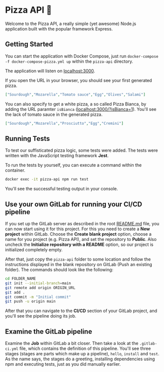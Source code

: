 # Pizza API 🍕

Welcome to the Pizza API, a really simple (yet awesome) Node.js application built with the popular framework Express.

## Getting Started
You can start the application with Docker Compose, just run `docker-compose -f docker-compose-pizza.yml up` within the `pizza-api` directory.

The application will listen on [localhost:3000](http://localhost:3000).

If you open the URL in your browser, you should see your first generated pizza.

```json
["Sourdough","Mozarella","Tomato sauce","Egg","Olives","Salami"]
```

You can also specify to get a white pizza, a so called Pizza Bianca, by adding the URL paramter `isBianca` ([localhost:3000/?isBianca=1](http://localhost:3000/?isBianca=1)). You'll see the lack of tomato sauce in the generated pizza.

```json
["Sourdough","Mozarella","Prosciutto","Egg","Cremini"]
```

## Running Tests

To test our suffisticated pizza logic, some tests were added. The tests were written with the JavaScript testing framework **Jest**.

To run the tests by yourself, you can execute a command within the container.

```bash
docker exec -it pizza-api npm run test
```

You'll see the successful testing output in your console.

## Use your own GitLab for running your CI/CD pipeline

If you set up the GitLab server as described in the root [README.md](../README.md) file, you can now start using it for this project. For this you need to create a **New project** within GitLab. Choose the **Create blank project** option, choose a name for you project (e.g. Pizza API), and set the repository to **Public**. Also uncheck the **Initialize repository with a README** option, so our project is initialized completely empty.

After that, just copy the `pizza-api` folder to some location and follow the instructions displayed in the blank repository on GitLab (Push an existing folder). The commands should look like the following:

```bash
cd FOLDER_NAME
git init --initial-branch=main
git remote add origin ORIGIN_URL
git add .
git commit -m "Initial commit"
git push -u origin main
```

After that you can navigate to the **CI/CD** section of your GitLab project, and you'll see the pipeline doing its job.

## Examine the GitLab pipeline

Examine the **Job** within GitLab a bit closer. Then take a look at the `.gitlab-ci.yml` file, which contains the definition of this pipeline. You'll see three stages (stages are parts which make up a pipeline), `hello`, `install` and `test`. As the name says, the stages do a greeting, installing dependencies using npm and executing tests, just as you did manually earlier.
 
